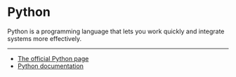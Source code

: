 # Python

Python is a programming language that lets you work quickly and integrate systems more effectively.

---

- [The official Python page](https://python.org)
- [Python documentation](https://docs.python.org/3/)
